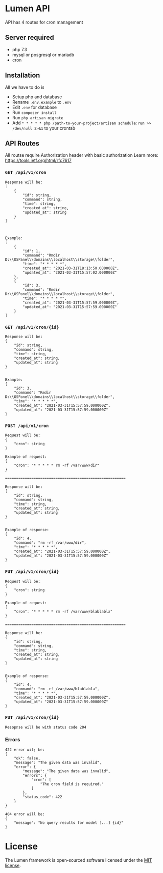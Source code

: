 # Lumen API

API has 4 routes for cron management

## Server required
- php 7.3
- mysql or posgresql or mariadb
- cron

## Installation

All we have to do is
- Setup php and database
- Rename `.env.example` to `.env`
- Edit `.env` for database
- Run `composer install`
- Run `php artisan migrate`
- Add `* * * * * php /path-to-your-project/artisan schedule:run >> /dev/null 2>&1` to your crontab

## API Routes

All routse require Authorization header with basic authorization
Learn more: https://tools.ietf.org/html/rfc7617

### `GET /api/v1/cron`
~~~~~~
Response will be:
[
    {
        "id": string,
        "command": string,
        "time": string,
        "created_at": string,
        "updated_at": string
    }
]



Example:
[
    {
        "id": 1,
        "command": "Rmdir D:\\OSPanel\\domains\\localhost\\storage\\folder",
        "time": "* * * * *",
        "created_at": "2021-03-31T18:13:50.000000Z",
        "updated_at": "2021-03-31T15:57:02.000000Z"
    },
    {
        "id": 3,
        "command": "Rmdir D:\\OSPanel\\domains\\localhost\\storage\\folder",
        "time": "* * * * *",
        "created_at": "2021-03-31T15:57:59.000000Z",
        "updated_at": "2021-03-31T15:57:59.000000Z"
    }
]
~~~~~~


### `GET /api/v1/cron/{id}`
~~~~~~
Response will be:
{
    "id": string,
    "command": string,
    "time": string,
    "created_at": string,
    "updated_at": string
}


Example:
{
    "id": 3,
    "command": "Rmdir D:\\OSPanel\\domains\\localhost\\storage\\folder",
    "time": "* * * * *",
    "created_at": "2021-03-31T15:57:59.000000Z",
    "updated_at": "2021-03-31T15:57:59.000000Z"
}
~~~~~~

### `POST /api/v1/cron`
~~~~~~
Request will be:
{
    "cron": string
}

Example of request:
{
    "cron": "* * * * * rm -rf /var/www/dir"
}

=======================================================

Response will be:
{
    "id": string,
    "command": string,
    "time": string,
    "created_at": string,
    "updated_at": string
}


Example of response:
{
    "id": 4,
    "command": "rm -rf /var/www/dir",
    "time": "* * * * *",
    "created_at": "2021-03-31T15:57:59.000000Z",
    "updated_at": "2021-03-31T15:57:59.000000Z"
}
~~~~~~

### `PUT /api/v1/cron/{id}`
~~~~~~
Request will be:
{
    "cron": string
}

Example of request:
{
    "cron": "* * * * * rm -rf /var/www/blablabla"
}

=======================================================

Response will be:
{
    "id": string,
    "command": string,
    "time": string,
    "created_at": string,
    "updated_at": string
}


Example of response:
{
    "id": 4,
    "command": "rm -rf /var/www/blablabla",
    "time": "* * * * *",
    "created_at": "2021-03-31T15:57:59.000000Z",
    "updated_at": "2021-03-31T15:57:59.000000Z"
}
~~~~~~

### `PUT /api/v1/cron/{id}`
~~~~~~
Resopnse will be with status code 204
~~~~~~

### Errors
~~~~~~
422 error wil; be:
{
    "ok": false,
    "message": "The given data was invalid",
    "error": {
        "message": "The given data was invalid",
        "errors": {
            "cron": [
                "The cron field is required."
            ]
        },
        "status_code": 422
    }
}

404 error will be:
{
    "message": "No query results for model [...] {id}"
}

~~~~~~


# License
The Lumen framework is open-sourced software licensed under the [MIT license](https://opensource.org/licenses/MIT).
